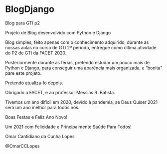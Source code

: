 # BlogDjango
 Blog para GTI p2

Projeto de Blog desenvolvido com Python e Django

Blog simples, feito apenas com o conhecimento adquirido, durante as nossas aulas no curso de GTI 2º período, entregue como última atividade do P2 de GTI da FACET 2020.

Posteriormente durante as férias, pretendo estudar um pouco mais de Python e Django, para conseguir uma aparência mais organizada, e “bonita” pare este projeto.

Pretendo atualiza-lo depois.

Obrigado a FACET, e ao professor Messias R. Batista.

Tivemos um ano difícil em 2020, devido à pandemia, se Deus Quiser 2021 será um ano melhor para todos nós.

Boas Festas e Feliz Ano Novo!

Um 2021 com Felicidade e Principalmente Saúde Para Todos!

Omar Cantidiano da Cunha Lopes

@OmarCCLopes